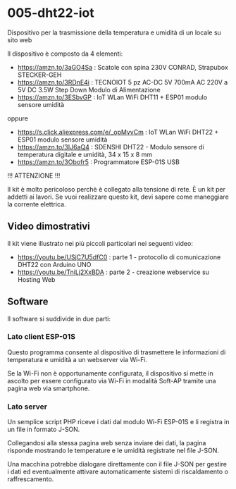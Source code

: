 # 005-dht22-iot
Dispositivo per la trasmissione della temperatura e umidità di un locale su sito web

Il dispositivo è composto da 4 elementi:

* https://amzn.to/3aGO4Sa : Scatole con spina 230V CONRAD, Strapubox STECKER-GEH
* https://amzn.to/3RDnE4i : TECNOIOT 5 pz AC-DC 5V 700mA AC 220V a 5V DC 3.5W Step Down Modulo di Alimentazione
* https://amzn.to/3ESbvGP : IoT WLan WiFi DHT11 + ESP01 modulo sensore umidità

oppure
* https://s.click.aliexpress.com/e/_opMvvCm : IoT WLan WiFi DHT22 + ESP01 modulo sensore umidità
* https://amzn.to/3IJ6aQ4 : SDENSHI DHT22 - Modulo sensore di temperatura digitale e umidità, 34 x 15 x 8 mm
* https://amzn.to/3Obofr5 : Programmatore ESP-01S USB

!!! ATTENZIONE !!! 

Il kit è molto pericoloso perchè è collegato alla tensione di rete. È un kit per addetti ai lavori. Se vuoi realizzare questo kit, devi sapere come maneggiare la corrente elettrica.

## Video dimostrativi 
Il kit viene illustrato nei più piccoli particolari nei seguenti video:
* https://youtu.be/USjC7U5dfC0 : parte 1 - protocollo di comunicazione DHT22 con Arduino UNO 
* https://youtu.be/TniLj2XxBDA : parte 2 - creazione webservice su Hosting Web


## Software
Il software si suddivide in due parti:

### Lato client ESP-01S
Questo programma consente al dispositivo di trasmettere le informazioni di temperatura e umidità a un webserver via Wi-Fi.

Se la Wi-Fi non è opportunamente configurata, il dispositivo si mette in ascolto per essere configurato via Wi-Fi in modalità Soft-AP tramite una pagina web via smartphone.

### Lato server
Un semplice script PHP riceve i dati dal modulo Wi-Fi ESP-01S e li registra in un file in formato J-SON.

Collegandosi alla stessa pagina web senza inviare dei dati, la pagina risponde mostrando le temperature e le umidità registrate nel file J-SON.

Una macchina potrebbe dialogare direttamente con il file J-SON per gestire i dati ed eventualmente attivare automaticamente sistemi di riscaldamento o raffrescamento.
